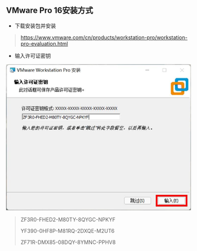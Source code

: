 ## **VMware Pro 16安装方式**

- 下载安装包并安装
> https://www.vmware.com/cn/products/workstation-pro/workstation-pro-evaluation.html
- 输入许可证密钥

![](assets/VMware_Pro_16安装方式/2191564-20220318161637522-1664804792.jpg)



> ZF3R0-FHED2-M80TY-8QYGC-NPKYF
>
> YF390-0HF8P-M81RQ-2DXQE-M2UT6
>
> ZF71R-DMX85-08DQY-8YMNC-PPHV8